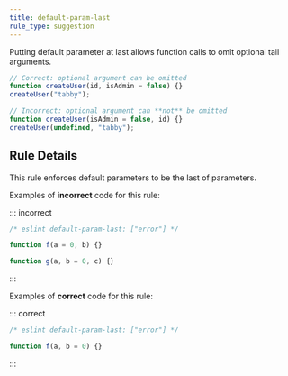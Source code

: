 ```yaml
---
title: default-param-last
rule_type: suggestion
---
```


Putting default parameter at last allows function calls to omit optional tail arguments.

```js
// Correct: optional argument can be omitted
function createUser(id, isAdmin = false) {}
createUser("tabby");

// Incorrect: optional argument can **not** be omitted
function createUser(isAdmin = false, id) {}
createUser(undefined, "tabby");
```

## Rule Details

This rule enforces default parameters to be the last of parameters.

Examples of **incorrect** code for this rule:

::: incorrect

```js
/* eslint default-param-last: ["error"] */

function f(a = 0, b) {}

function g(a, b = 0, c) {}
```

:::

Examples of **correct** code for this rule:

::: correct

```js
/* eslint default-param-last: ["error"] */

function f(a, b = 0) {}
```

:::

